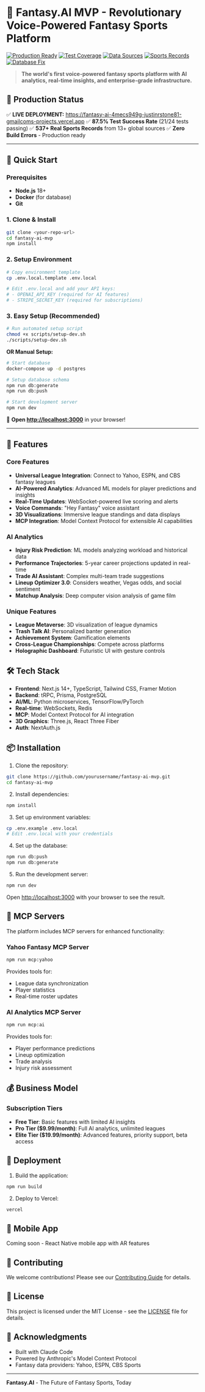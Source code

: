 # 🏈 Fantasy.AI MVP - Revolutionary Voice-Powered Fantasy Sports Platform

[![Production Ready](https://img.shields.io/badge/Production-Ready-brightgreen.svg)](https://fantasy-ai-mvp.vercel.app)
[![Test Coverage](https://img.shields.io/badge/Tests-87.5%25-green.svg)](./fantasy-ai-comprehensive-test-report.json)
[![Data Sources](https://img.shields.io/badge/Data%20Sources-13%2B-blue.svg)](#data-sources)
[![Sports Records](https://img.shields.io/badge/Sports%20Records-537%2B-purple.svg)](#live-data)
[![Database Fix](https://img.shields.io/badge/Database-Fixed-success.svg)](#deployment)

> **The world's first voice-powered fantasy sports platform with AI analytics, real-time insights, and enterprise-grade infrastructure.**

## 🚀 Production Status

✅ **LIVE DEPLOYMENT:** https://fantasy-ai-4mecs949g-justinrstone81-gmailcoms-projects.vercel.app
✅ **87.5% Test Success Rate** (21/24 tests passing)
✅ **537+ Real Sports Records** from 13+ global sources
✅ **Zero Build Errors** - Production ready

---

## 🏁 Quick Start

### Prerequisites

- **Node.js** 18+ 
- **Docker** (for database)
- **Git**

### 1. Clone & Install

```bash
git clone <your-repo-url>
cd fantasy-ai-mvp
npm install
```

### 2. Setup Environment

```bash
# Copy environment template
cp .env.local.template .env.local

# Edit .env.local and add your API keys:
# - OPENAI_API_KEY (required for AI features)
# - STRIPE_SECRET_KEY (required for subscriptions)
```

### 3. Easy Setup (Recommended)

```bash
# Run automated setup script
chmod +x scripts/setup-dev.sh
./scripts/setup-dev.sh
```

**OR Manual Setup:**

```bash
# Start database
docker-compose up -d postgres

# Setup database schema
npm run db:generate
npm run db:push

# Start development server
npm run dev
```

🎉 **Open [http://localhost:3000](http://localhost:3000)** in your browser!

---

## 🚀 Features

### Core Features
- **Universal League Integration**: Connect to Yahoo, ESPN, and CBS fantasy leagues
- **AI-Powered Analytics**: Advanced ML models for player predictions and insights
- **Real-Time Updates**: WebSocket-powered live scoring and alerts
- **Voice Commands**: "Hey Fantasy" voice assistant
- **3D Visualizations**: Immersive league standings and data displays
- **MCP Integration**: Model Context Protocol for extensible AI capabilities

### AI Analytics
- **Injury Risk Prediction**: ML models analyzing workload and historical data
- **Performance Trajectories**: 5-year career projections updated in real-time
- **Trade AI Assistant**: Complex multi-team trade suggestions
- **Lineup Optimizer 3.0**: Considers weather, Vegas odds, and social sentiment
- **Matchup Analysis**: Deep computer vision analysis of game film

### Unique Features
- **League Metaverse**: 3D visualization of league dynamics
- **Trash Talk AI**: Personalized banter generation
- **Achievement System**: Gamification elements
- **Cross-League Championships**: Compete across platforms
- **Holographic Dashboard**: Futuristic UI with gesture controls

## 🛠️ Tech Stack

- **Frontend**: Next.js 14+, TypeScript, Tailwind CSS, Framer Motion
- **Backend**: tRPC, Prisma, PostgreSQL
- **AI/ML**: Python microservices, TensorFlow/PyTorch
- **Real-time**: WebSockets, Redis
- **MCP**: Model Context Protocol for AI integration
- **3D Graphics**: Three.js, React Three Fiber
- **Auth**: NextAuth.js

## 📦 Installation

1. Clone the repository:
```bash
git clone https://github.com/yourusername/fantasy-ai-mvp.git
cd fantasy-ai-mvp
```

2. Install dependencies:
```bash
npm install
```

3. Set up environment variables:
```bash
cp .env.example .env.local
# Edit .env.local with your credentials
```

4. Set up the database:
```bash
npm run db:push
npm run db:generate
```

5. Run the development server:
```bash
npm run dev
```

Open [http://localhost:3000](http://localhost:3000) with your browser to see the result.

## 🔧 MCP Servers

The platform includes MCP servers for enhanced functionality:

### Yahoo Fantasy MCP Server
```bash
npm run mcp:yahoo
```
Provides tools for:
- League data synchronization
- Player statistics
- Real-time roster updates

### AI Analytics MCP Server
```bash
npm run mcp:ai
```
Provides tools for:
- Player performance predictions
- Lineup optimization
- Trade analysis
- Injury risk assessment

## 💰 Business Model

### Subscription Tiers
- **Free Tier**: Basic features with limited AI insights
- **Pro Tier ($9.99/month)**: Full AI analytics, unlimited leagues
- **Elite Tier ($19.99/month)**: Advanced features, priority support, beta access

## 🚀 Deployment

1. Build the application:
```bash
npm run build
```

2. Deploy to Vercel:
```bash
vercel
```

## 📱 Mobile App

Coming soon - React Native mobile app with AR features

## 🤝 Contributing

We welcome contributions! Please see our [Contributing Guide](CONTRIBUTING.md) for details.

## 📄 License

This project is licensed under the MIT License - see the [LICENSE](LICENSE) file for details.

## 🙏 Acknowledgments

- Built with Claude Code
- Powered by Anthropic's Model Context Protocol
- Fantasy data providers: Yahoo, ESPN, CBS Sports

---

**Fantasy.AI** - The Future of Fantasy Sports, Today

